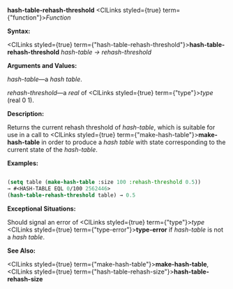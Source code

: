 **hash-table-rehash-threshold** <ClLinks styled={true} term={"function"}><i>Function</i></ClLinks> 



**Syntax:** 



<ClLinks styled={true} term={"hash-table-rehash-threshold"}><b>hash-table-rehash-threshold</b></ClLinks> *hash-table → rehash-threshold* 



**Arguments and Values:** 



*hash-table*—a *hash table*. 



*rehash-threshold*—a *real* of <ClLinks styled={true} term={"type"}><i>type</i></ClLinks> (real 0 1). 



**Description:** 



Returns the current rehash threshold of *hash-table*, which is suitable for use in a call to <ClLinks styled={true} term={"make-hash-table"}><b>make-hash-table</b></ClLinks> in order to produce a *hash table* with state corresponding to the current state of the *hash-table*. 



**Examples:**
```lisp

(setq table (make-hash-table :size 100 :rehash-threshold 0.5)) 
→ #<HASH-TABLE EQL 0/100 2562446> 
(hash-table-rehash-threshold table) → 0.5 

```
**Exceptional Situations:** 



Should signal an error of <ClLinks styled={true} term={"type"}><i>type</i></ClLinks> <ClLinks styled={true} term={"type-error"}><b>type-error</b></ClLinks> if *hash-table* is not a *hash table*. 



**See Also:** 



<ClLinks styled={true} term={"make-hash-table"}><b>make-hash-table</b></ClLinks>, <ClLinks styled={true} term={"hash-table-rehash-size"}><b>hash-table-rehash-size</b></ClLinks> 







 



 



